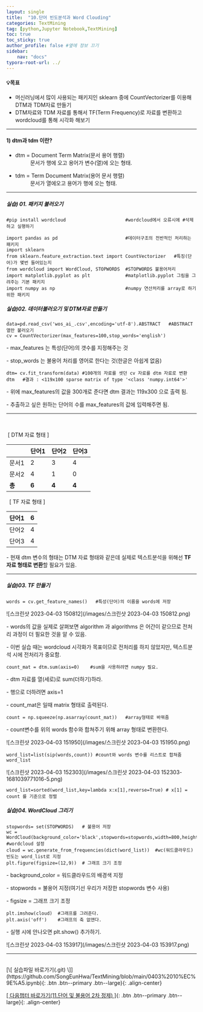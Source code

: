 ```yaml
---
layout: single
title:  "10.단어 빈도분석과 Word Clouding"
categories: TextMining
tag: [python,Jupyter Notebook,TextMining]
toc: true
toc_sticky: true
author_profile: false #옆에 정보 끄기
sidebar: 
    nav: "docs"
typora-root-url: ../
---
```


<div class="notice--info">
<h4>💡목표</h4>
<ul>
    <li> 머신러닝에서 많이 사용되는 패키지인 sklearn 중에 CountVectorizer를 이용해 DTM과 TDM자료 만들기</li>
    <li>DTM자료와 TDM 자료를 통해서 TF(Term Frequency)로 자료를 변환하고 wordcloud를 통해 시각화 해보기</li>
</ul>
</div>

---

#### 1) dtm과 tdm 이란?

-   dtm = Document Term Matrix(문서 용어 행렬)  
              문서가 행에 오고 용어가 변수(열)에 오는 형태.

-   tdm = Term Document Matrix(용어 문서 행렬)  
              문서가 열에오고 용어가 행에 오는 형태.

---

##### _실습) 01. 패키지 불러오기_

```
#pip install wordcloud                      #wordcloud에서 오류시에 #삭제하고 실행하기

import pandas as pd                         #데이터구조의 전반적인 처리하는 패키지
import sklearn                              
from sklearn.feature_extraction.text import CountVectorizer   #특징(단어)가 몇번 들어있는지
from wordcloud import WordCloud, STOPWORDS  #STOPWORDS 불용어처리
import matplotlib.pyplot as plt             #matplotlib.pyplot 그림을 그려주는 기본 패키지
import numpy as np                          #numpy 연산처리를 array로 하기 위한 패키지
```



##### _실습)02. 데이터불러오기 및 DTM자료 만들기_

```
data=pd.read_csv('wos_ai_.csv',encoding='utf-8').ABSTRACT   #ABSTRACT열만 불러오기
cv = CountVectorizer(max_features=100,stop_words='english')
```

\- max\_features 는 특성(단어)의 갯수를 지정해주는 것

\- stop\_words 는 불용어 처리를 영어로 한다는 것(한글은 아쉽게 없음)

```
dtm= cv.fit_transform(data) #100개의 자료를 셋던 cv 자료를 dtm 자료로 변환
dtm   #결과 : <119x100 sparse matrix of type '<class 'numpy.int64'>'
```

\- 위에 max\_features의 값을 300개로 준다면 dtm 결과는 119x300 으로 출력 됨.

\- 추출하고 싶은 원하는 단어의 수를 max\_features의 값에 입력해주면 됨.



---

                    

 [ DTM 자료 형태 \]

|   | 단어1 | 단어2 | 단어3 |
| --- | --- | --- | --- |
| 문서1 | 2 | 3 | 4 |
| 문서2 | 4 | 1 | 0 |
| **총** | **6** | **4** | **4** |

  \[ TF 자료 형태 \]

| 단어1 | 6 |
| --- | --- |
| 단어2 | 4 |
| 단어3 | 4 |

\- 현재 dtm 변수의 형태는 DTM 자료 형태와 같은데 실제로 텍스트분석을 위해선 **TF 자료 형태로 변환**할 필요가 있음.



---



##### _실습)03. TF 만들기_

```
words = cv.get_feature_names()   #특성(단어)의 이름을 words에 저장
```

![스크린샷 2023-04-03 150812](/images/스크린샷 2023-04-03 150812.png)

\- words의 값을 실제로 살펴보면 algorithm 과 algorithms 은 어간이 같으므로 전처리 과정이 더 필요한 것을 알 수 있음.

\- 이번 실습 때는 wordcloud 시각화가 목표이므로 전처리를 하지 않았지만, 텍스트분석 시에 전처리가 중요함.

```
count_mat = dtm.sum(axis=0)    #sum을 사용하려면 numpy 필요.
```

\- dtm 자료를 열(세로)로 sum(더하기)하라.

\- 행으로 더하려면 axis=1

\- count\_mat은 일때 matrix 형태로 출력된다.

```
count = np.squeeze(np.asarray(count_mat))   #array형태로 바꿔줌
```

\- count변수를 위의 words 함수와 합쳐주기 위해 array 형태로 변환한다.

![스크린샷 2023-04-03 151950](/images/스크린샷 2023-04-03 151950.png)

```
word_list=list(sip(words,count)) #count와 words 변수를 리스트로 합쳐줌
word_list
```

![스크린샷 2023-04-03 152303](/images/스크린샷 2023-04-03 152303-1681039771016-5.png)

```
word_list=sorted(word_list,key=lambda x:x[1],reverse=True) # x[1] = count 를 기준으로 정렬
```



##### _실습)04. WordCloud 그리기_

```
stopwords= set(STOPWORDS)   # 불용어 저장
wc = WordCloud(background_color='black',stopwords=stopwords,width=800,height=600) #wordcloud 설정
cloud = wc.generate_from_frequencies(dict(word_list))  #wc(워드클라우드) 빈도는 word_list로 지정
plt.figure(figsize=(12,9))  # 그래프 크기 조정
```

\- background\_color = 워드클라우드의 배경색 지정

\- stopwords = 불용어 지정(여기선 우리가 저장한 stopwords 변수 사용)

\- figsize = 그래프 크기 조정

```
plt.imshow(cloud)  #그래프를 그려준다.
plt.axis('off')    #그래프의 축 없앤다.
```

\- 실행 시에 안나오면 plt.show() 추가하기.

![스크린샷 2023-04-03 153917](/images/스크린샷 2023-04-03 153917.png)
<br>

---


<br>
[\[ 실습파일 바로가기(.git) \]](https://github.com/SongEunHwa/TextMining/blob/main/0403%2010%EC%9E%A5.ipynb){: .btn .btn--primary .btn--large}{: .align-center}

[\[ 다음챕터 바로가기(11.단어 및 불용어 2차 정제) \]](https://songeunhwa.github.io/textmining/2023-04-09-11Textmining){: .btn .btn--primary .btn--large}{: .align-center}
